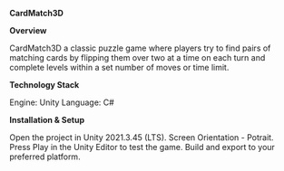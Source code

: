 **CardMatch3D**

**Overview**

CardMatch3D a classic puzzle game where players try to find pairs of matching cards by flipping them over two at a time on each turn and complete levels within a set number of moves or time limit.

**Technology Stack**

Engine: Unity
Language: C#

**Installation & Setup**

Open the project in Unity 2021.3.45 (LTS).
Screen Orientation - Potrait.
Press Play in the Unity Editor to test the game.
Build and export to your preferred platform.
